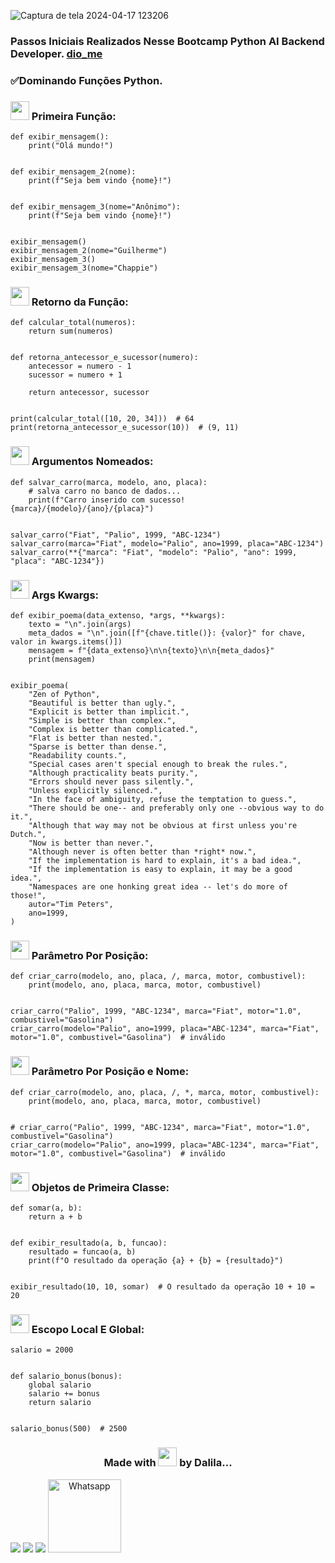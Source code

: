 ![Captura de tela 2024-04-17 123206](https://github.com/DalilaDeveloperMobile/Conhecendo-Linguagem-Python/assets/29806802/83eba503-c094-4431-b85f-e7b4cc9d92de)
### Passos Iniciais Realizados Nesse Bootcamp Python AI Backend Developer. [dio_me](https://www.dio.me/)
### ✅Dominando Funções Python.

### <img src="https://gifs.eco.br/wp-content/uploads/2021/06/gifs-de-coracao-7.gif" width="30px"> Primeira Função:
```
def exibir_mensagem():
    print("Olá mundo!")


def exibir_mensagem_2(nome):
    print(f"Seja bem vindo {nome}!")


def exibir_mensagem_3(nome="Anônimo"):
    print(f"Seja bem vindo {nome}!")


exibir_mensagem()
exibir_mensagem_2(nome="Guilherme")
exibir_mensagem_3()
exibir_mensagem_3(nome="Chappie")
```
### <img src="https://gifs.eco.br/wp-content/uploads/2021/06/gifs-de-coracao-7.gif" width="30px"> Retorno da Função:
```
def calcular_total(numeros):
    return sum(numeros)


def retorna_antecessor_e_sucessor(numero):
    antecessor = numero - 1
    sucessor = numero + 1

    return antecessor, sucessor


print(calcular_total([10, 20, 34]))  # 64
print(retorna_antecessor_e_sucessor(10))  # (9, 11)
```
### <img src="https://gifs.eco.br/wp-content/uploads/2021/06/gifs-de-coracao-7.gif" width="30px"> Argumentos Nomeados:
```
def salvar_carro(marca, modelo, ano, placa):
    # salva carro no banco de dados...
    print(f"Carro inserido com sucesso! {marca}/{modelo}/{ano}/{placa}")


salvar_carro("Fiat", "Palio", 1999, "ABC-1234")
salvar_carro(marca="Fiat", modelo="Palio", ano=1999, placa="ABC-1234")
salvar_carro(**{"marca": "Fiat", "modelo": "Palio", "ano": 1999, "placa": "ABC-1234"})
```
### <img src="https://gifs.eco.br/wp-content/uploads/2021/06/gifs-de-coracao-7.gif" width="30px"> Args Kwargs:
```
def exibir_poema(data_extenso, *args, **kwargs):
    texto = "\n".join(args)
    meta_dados = "\n".join([f"{chave.title()}: {valor}" for chave, valor in kwargs.items()])
    mensagem = f"{data_extenso}\n\n{texto}\n\n{meta_dados}"
    print(mensagem)


exibir_poema(
    "Zen of Python",
    "Beautiful is better than ugly.",
    "Explicit is better than implicit.",
    "Simple is better than complex.",
    "Complex is better than complicated.",
    "Flat is better than nested.",
    "Sparse is better than dense.",
    "Readability counts.",
    "Special cases aren't special enough to break the rules.",
    "Although practicality beats purity.",
    "Errors should never pass silently.",
    "Unless explicitly silenced.",
    "In the face of ambiguity, refuse the temptation to guess.",
    "There should be one-- and preferably only one --obvious way to do it.",
    "Although that way may not be obvious at first unless you're Dutch.",
    "Now is better than never.",
    "Although never is often better than *right* now.",
    "If the implementation is hard to explain, it's a bad idea.",
    "If the implementation is easy to explain, it may be a good idea.",
    "Namespaces are one honking great idea -- let's do more of those!",
    autor="Tim Peters",
    ano=1999,
)
```
### <img src="https://gifs.eco.br/wp-content/uploads/2021/06/gifs-de-coracao-7.gif" width="30px"> Parâmetro Por Posição:
```
def criar_carro(modelo, ano, placa, /, marca, motor, combustivel):
    print(modelo, ano, placa, marca, motor, combustivel)


criar_carro("Palio", 1999, "ABC-1234", marca="Fiat", motor="1.0", combustivel="Gasolina")
criar_carro(modelo="Palio", ano=1999, placa="ABC-1234", marca="Fiat", motor="1.0", combustivel="Gasolina")  # inválido
```
### <img src="https://gifs.eco.br/wp-content/uploads/2021/06/gifs-de-coracao-7.gif" width="30px"> Parâmetro Por Posição e Nome:
```
def criar_carro(modelo, ano, placa, /, *, marca, motor, combustivel):
    print(modelo, ano, placa, marca, motor, combustivel)


# criar_carro("Palio", 1999, "ABC-1234", marca="Fiat", motor="1.0", combustivel="Gasolina")
criar_carro(modelo="Palio", ano=1999, placa="ABC-1234", marca="Fiat", motor="1.0", combustivel="Gasolina")  # inválido
```
### <img src="https://gifs.eco.br/wp-content/uploads/2021/06/gifs-de-coracao-7.gif" width="30px"> Objetos de Primeira Classe:
```
def somar(a, b):
    return a + b


def exibir_resultado(a, b, funcao):
    resultado = funcao(a, b)
    print(f"O resultado da operação {a} + {b} = {resultado}")


exibir_resultado(10, 10, somar)  # O resultado da operação 10 + 10 = 20
```
### <img src="https://gifs.eco.br/wp-content/uploads/2021/06/gifs-de-coracao-7.gif" width="30px"> Escopo Local E Global:
```
salario = 2000


def salario_bonus(bonus):
    global salario
    salario += bonus
    return salario


salario_bonus(500)  # 2500
```
<h3 align="center"> Made with <img src="https://gifs.eco.br/wp-content/uploads/2021/06/gifs-de-coracao-7.gif" width="30px"> by Dalila...</h3>
<div align="center"  style="display: inline-block">
  <a href="https://www.linkedin.com/in/dalila-cust%C3%B3dio-046076181/" target="_blank"><img src="https://img.shields.io/badge/-LinkedIn-%230077B5?style=for-the-badge&logo=linkedin&logoColor=white" target="_blank"></a> 
  <a href = "mailto:dalila.dalila70@gmail.com"><img src="https://img.shields.io/badge/Gmail-D14836?style=for-the-badge&logo=gmail&logoColor=white" target="_blank"></a>
  <a href="https://instagram.com/dalila.dalila70" target="_blank"><img src="https://img.shields.io/badge/-Instagram-%23E4405F?style=for-the-badge&logo=instagram&logoColor=white" target="_blank"></a>
  <a target="_blank" href="https://api.whatsapp.com/send?phone=5588997138541"><img  alt="Whatsapp" width="117px" src="https://img.shields.io/badge/WhatsApp-25D366?style=for-the-badge&logo=whatsapp&logoColor=white"/></a> 
</div>
